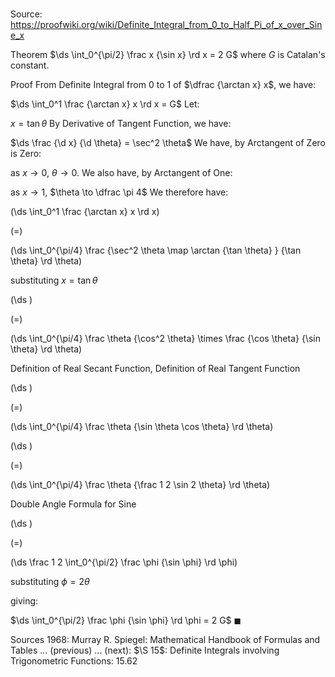 # 

Source: https://proofwiki.org/wiki/Definite_Integral_from_0_to_Half_Pi_of_x_over_Sine_x

Theorem
$\ds \int_0^{\pi/2} \frac x {\sin x} \rd x = 2 G$
where $G$ is Catalan's constant.


Proof
From Definite Integral from $0$ to $1$ of $\dfrac {\arctan x} x$, we have: 

$\ds \int_0^1 \frac {\arctan x} x \rd x = G$
Let: 

$x = \tan \theta$
By Derivative of Tangent Function, we have: 

$\ds \frac {\d x} {\d \theta} = \sec^2 \theta$
We have, by Arctangent of Zero is Zero: 

as $x \to 0$, $\theta \to 0$.
We also have, by Arctangent of One:

as $x \to 1$, $\theta \to \dfrac \pi 4$
We therefore have: 














\(\ds \int_0^1 \frac {\arctan x} x \rd x\)

\(=\)







\(\ds \int_0^{\pi/4} \frac {\sec^2 \theta \map \arctan {\tan \theta} } {\tan \theta} \rd \theta\)





substituting $x = \tan \theta$














\(\ds \)

\(=\)







\(\ds \int_0^{\pi/4} \frac \theta {\cos^2 \theta} \times \frac {\cos \theta} {\sin \theta} \rd \theta\)





Definition of Real Secant Function, Definition of Real Tangent Function














\(\ds \)

\(=\)







\(\ds \int_0^{\pi/4} \frac \theta {\sin \theta \cos \theta} \rd \theta\)




















\(\ds \)

\(=\)







\(\ds \int_0^{\pi/4} \frac \theta {\frac 1 2 \sin 2 \theta} \rd \theta\)





Double Angle Formula for Sine














\(\ds \)

\(=\)







\(\ds \frac 1 2 \int_0^{\pi/2} \frac \phi {\sin \phi} \rd \phi\)





substituting $\phi = 2 \theta$



giving: 

$\ds \int_0^{\pi/2} \frac \phi {\sin \phi} \rd \phi = 2 G$
$\blacksquare$


Sources
1968: Murray R. Spiegel: Mathematical Handbook of Formulas and Tables ... (previous) ... (next): $\S 15$: Definite Integrals involving Trigonometric Functions: $15.62$




